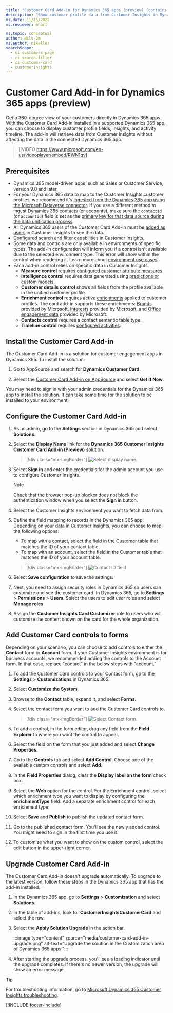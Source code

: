 ```yaml
---
title: "Customer Card Add-in for Dynamics 365 apps (preview) (contains video)"
description: "Show customer profile data from Customer Insights in Dynamics 365 apps with this add-in."
ms.date: 11/15/2022
ms.reviewer: mhart

ms.topic: conceptual    
author: Nils-2m
ms.author: nikeller
searchScope: 
  - ci-customers-page
  - ci-search-filter
  - ci-customer-card
  - customerInsights
---
```


# Customer Card Add-in for Dynamics 365 apps (preview)

Get a 360-degree view of your customers directly in Dynamics 365 apps. With the Customer Card Add-in installed in a supported Dynamics 365 app, you can choose to display customer profile fields, insights, and activity timeline. The add-in will retrieve data from Customer Insights without affecting the data in the connected Dynamics 365 app.

> [!VIDEO https://www.microsoft.com/en-us/videoplayer/embed/RWN1qv]

## Prerequisites

- Dynamics 365 model-driven apps, such as Sales or Customer Service, version 9.0 and later.
- For your Dynamics 365 data to map to the Customer Insights customer profiles, we recommend it's [ingested from the Dynamics 365 app using the Microsoft Dataverse connector](connect-power-query.md). If you use a different method to ingest Dynamics 365 contacts (or accounts), make sure the `contactid` (or `accountid`) field is set as the [primary key for that data source during the data unification process](data-unification-map-tables.md#select-primary-key-and-semantic-type-for-attributes).
- All Dynamics 365 users of the Customer Card Add-in must be [added as users](permissions.md) in Customer Insights to see the data.
- [Configured search and filter capabilities](search-filter-index.md) in Customer Insights.
- Some data and controls are only available in environments of specific types. The add-in configuration will inform you if a control isn't available due to the selected environment type. This error will show within the control when rendering it. Learn more about [environment use cases](work-with-business-accounts.md).
- Each add-in control relies on specific data in Customer Insights.
  - **Measure control** requires [configured customer attribute measures](measures.md).
  - **Intelligence control** requires data generated using [predictions or custom models](predictions.md).
  - **Customer details control** shows all fields from the profile available in the unified customer profile.
  - **Enrichment control** requires active [enrichments](enrichment-hub.md) applied to customer profiles. The card add-in supports these enrichments: [Brands](enrichment-microsoft.md) provided by Microsoft, [Interests](enrichment-microsoft.md) provided by Microsoft, and [Office engagement data](enrichment-office.md) provided by Microsoft.
  - **Contacts control** requires a contact semantic table type.
  - **Timeline control** requires [configured activities](activities.md).

## Install the Customer Card Add-in

The Customer Card Add-in is a solution for customer engagement apps in Dynamics 365. To install the solution:

1. Go to AppSource and search for **Dynamics Customer Card**.

1. Select the [Customer Card Add-in on AppSource](https://appsource.microsoft.com/product/dynamics-365/mscrm.dynamics_365_customer_insights_customer_card_addin?tab=Overview) and select **Get It Now**.

You may need to sign in with your admin credentials for the Dynamics 365 app to install the solution. It can take some time for the solution to be installed to your environment.

## Configure the Customer Card Add-in

1. As an admin, go to the **Settings** section in Dynamics 365 and select **Solutions**.

1. Select the **Display Name** link for the **Dynamics 365 Customer Insights Customer Card Add-in (Preview)** solution.

   > [!div class="mx-imgBorder"]
   > ![Select display name.](media/select-display-name.png "Select display name.")

1. Select **Sign in** and enter the credentials for the admin account you use to configure Customer Insights.

   > [!NOTE]
   > Check that the browser pop-up blocker does not block the authentication window when you select the **Sign in** button.

1. Select the Customer Insights environment you want to fetch data from.

1. Define the field mapping to records in the Dynamics 365 app. Depending on your data in Customer Insights, you can choose to map the following options:
   - To map with a contact, select the field in the Customer table that matches the ID of your contact table.
   - To map with an account, select the field in the Customer table that matches the ID of your account table.

   > [!div class="mx-imgBorder"]
   > ![Contact ID field.](media/contact-id-field.png "Contact ID field.")

1. Select **Save configuration** to save the settings.

1. Next, you need to assign security roles in Dynamics 365 so users can customize and see the customer card. In Dynamics 365, go to **Settings** > **Permissions** > **Users**. Select the users to edit user roles and select **Manage roles**.

1. Assign the **Customer Insights Card Customizer** role to users who will customize the content shown on the card for the whole organization.

## Add Customer Card controls to forms

Depending on your scenario, you can choose to add controls to either the **Contact** form or **Account** form. If your Customer Insights environment is for business accounts, we recommended adding the controls to the Account form. In that case, replace "contact" in the below steps with "account."

1. To add the Customer Card controls to your Contact form, go to the **Settings** > **Customizations** in Dynamics 365.

1. Select **Customize the System**.

1. Browse to the **Contact** table, expand it, and select **Forms**.

1. Select the contact form you want to add the Customer Card controls to.

    > [!div class="mx-imgBorder"]
    > ![Select Contact form.](media/contact-active-forms.png "Select Contact form.")

1. To add a control, in the form editor, drag any field from the **Field Explorer** to where you want the control to appear.

1. Select the field on the form that you just added and select **Change Properties**.

1. Go to the **Controls** tab and select **Add Control**. Choose one of the available custom controls and select **Add**.

1. In the **Field Properties** dialog, clear the **Display label on the form** check box.

1. Select the **Web** option for the control. For the Enrichment control, select which enrichment type you want to display by configuring the **enrichmentType** field. Add a separate enrichment control for each enrichment type.

1. Select **Save** and **Publish** to publish the updated contact form.

1. Go to the published contact form. You'll see the newly added control. You might need to sign in the first time you use it.

1. To customize what you want to show on the custom control, select the edit button in the upper-right corner.

## Upgrade Customer Card Add-in

The Customer Card Add-in doesn't upgrade automatically. To upgrade to the latest version, follow these steps in the Dynamics 365 app that has the add-in installed.

1. In the Dynamics 365 app, go to **Settings** > **Customization** and select **Solutions**.

1. In the table of add-ins, look for **CustomerInsightsCustomerCard** and select the row.

1. Select the **Apply Solution Upgrade** in the action bar.

   :::image type="content" source="media/customer-card-add-in-upgrade.png" alt-text="Upgrade the solution in the Customization area of Dynamics 365 apps.":::

1. After starting the upgrade process, you'll see a loading indicator until the upgrade completes. If there's no newer version, the upgrade will show an error message.

> [!TIP]
> For troubleshooting information, go to [Microsoft Dynamics 365 Customer Insights troubleshooting](/troubleshoot/dynamics-365/customer-insights/welcome-customer-insights).

[!INCLUDE [footer-include](includes/footer-banner.md)]
